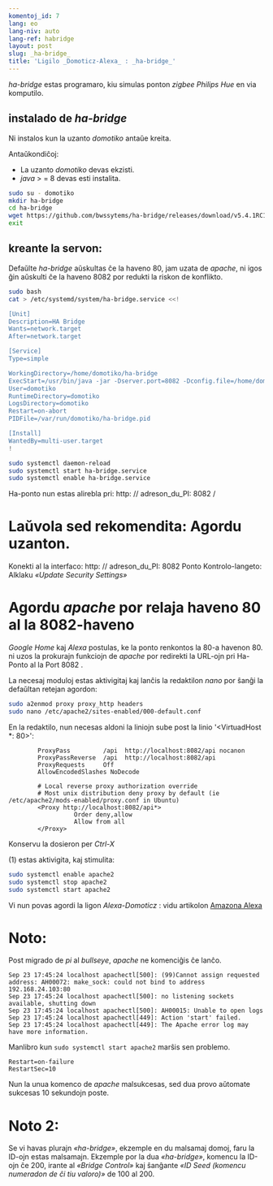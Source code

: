 ```yaml
---
komentoj_id: 7
lang: eo
lang-niv: auto
lang-ref: habridge
layout: post
slug: _ha-bridge_
title: 'Ligilo _Domoticz-Alexa_ : _ha-bridge_'
---
```


 _ha-bridge_ estas programaro, kiu simulas ponton _zigbee Philips Hue_ en via  komputilo.


## instalado de _ha-bridge_
Ni instalos kun la uzanto  _domotiko_  antaŭe kreita. 

Antaŭkondiĉoj: 
 *  La uzanto  _domotiko_  devas ekzisti. 
 *  _java_  > = 8 devas esti instalita. 

```bash
sudo su - domotiko
mkdir ha-bridge
cd ha-bridge
wget https://github.com/bwssytems/ha-bridge/releases/download/v5.4.1RC1/ha-bridge-5.4.1RC1.jar -O ha-bridge.jar
exit
```


## kreante la servon:
Defaŭlte _ha-bridge_ aŭskultas ĉe la haveno 80, jam uzata de _apache_, ni igos ĝin aŭskulti ĉe la haveno 8082 por redukti la riskon de konflikto.

``` bash
sudo bash
cat > /etc/systemd/system/ha-bridge.service <<!

[Unit]
Description=HA Bridge
Wants=network.target
After=network.target

[Service]
Type=simple

WorkingDirectory=/home/domotiko/ha-bridge
ExecStart=/usr/bin/java -jar -Dserver.port=8082 -Dconfig.file=/home/domotiko/ha-bridge/data/habridge.config /home/domotiko/ha-bridge/ha-bridge.jar
User=domotiko
RuntimeDirectory=domotiko
LogsDirectory=domotiko
Restart=on-abort
PIDFile=/var/run/domotiko/ha-bridge.pid

[Install]
WantedBy=multi-user.target
!

sudo systemctl daemon-reload
sudo systemctl start ha-bridge.service
sudo systemctl enable ha-bridge.service
```

Ha-ponto nun estas alirebla pri: http: // adreson_du_PI: 8082 /

# Laŭvola sed rekomendita: Agordu uzanton.
Konekti al la interfaco: http: // adreson_du_PI: 8082
Ponto Kontrolo-langeto:
Alklaku _«Update Security Settings»_

# Agordu _apache_ por relaja haveno 80 al la 8082-haveno
_Google Home_ kaj _Alexa_ postulas, ke la ponto renkontos la 80-a havenon 80.
ni uzos la prokurajn funkciojn de _apache_ por redirekti la URL-ojn pri Ha-Ponto al la Port 8082 .

La necesaj moduloj estas aktivigitaj kaj lanĉis la redaktilon _nano_ por ŝanĝi la defaŭltan retejan agordon:

``` bash
sudo a2enmod proxy proxy_http headers
sudo nano /etc/apache2/sites-enabled/000-default.conf
```

En la redaktilo, nun necesas aldoni la liniojn sube post la linio '<VirtuadHost *: 80>':
```
        ProxyPass         /api  http://localhost:8082/api nocanon
        ProxyPassReverse  /api  http://localhost:8082/api
        ProxyRequests     Off
        AllowEncodedSlashes NoDecode

        # Local reverse proxy authorization override
        # Most unix distribution deny proxy by default (ie /etc/apache2/mods-enabled/proxy.conf in Ubuntu)
        <Proxy http://localhost:8082/api*>
                  Order deny,allow
                  Allow from all
        </Proxy>
```
Konservu la dosieron per _Ctrl-X_

(1) estas aktivigita, kaj stimulita:
```bash
sudo systemctl enable apache2
sudo systemctl stop apache2
sudo systemctl start apache2
```

Vi nun povas agordi la ligon _Alexa-Domoticz_ : vidu artikolon
[Amazona Alexa](2021-08-14-alexa.md)

# Noto:
Post migrado de _pi_ al _bullseye_, _apache_ ne komenciĝis ĉe lanĉo.
```
Sep 23 17:45:24 localhost apachectl[500]: (99)Cannot assign requested address: AH00072: make_sock: could not bind to address 192.168.24.103:80
Sep 23 17:45:24 localhost apachectl[500]: no listening sockets available, shutting down
Sep 23 17:45:24 localhost apachectl[500]: AH00015: Unable to open logs
Sep 23 17:45:24 localhost apachectl[449]: Action 'start' failed.
Sep 23 17:45:24 localhost apachectl[449]: The Apache error log may have more information.
```

Manlibro kun `sudo systemctl start apache2` marŝis sen problemo.
```
Restart=on-failure
RestartSec=10
```

Nun la unua komenco de _apache_ malsukcesas, sed dua provo aŭtomate sukcesas 10 sekundojn poste.

# Noto 2:
Se vi havas plurajn _«ha-bridge»_, ekzemple en du malsamaj domoj, faru la ID-ojn estas malsamajn.
Ekzemple por la dua _«ha-bridge»_, komencu la ID-ojn ĉe 200, irante al _«Bridge Control»_ kaj ŝanĝante _«ID Seed (komencu numeradon de ĉi tiu valoro)»_ de 100 al 200.

